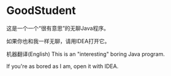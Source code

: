 # GoodStudent
这是一个一个“很有意思”的无聊Java程序。

如果你也和我一样无聊，请用IDEA打开它。


机器翻译(English)
This is an "interesting" boring Java program.

If you're as bored as I am, open it with IDEA.
